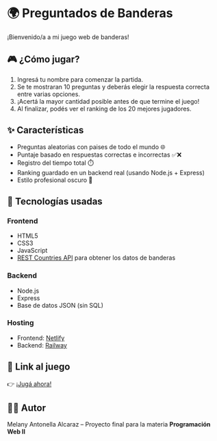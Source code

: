 # 🌍 Preguntados de Banderas

¡Bienvenido/a a mi juego web de banderas! 

## 🎮 ¿Cómo jugar?

1. Ingresá tu nombre para comenzar la partida.
2. Se te mostraran 10 preguntas y deberás elegir la respuesta correcta entre varias opciones.
3. ¡Acertá la mayor cantidad posible antes de que termine el juego!
4. Al finalizar, podés ver el ranking de los 20 mejores jugadores.

## ✨ Características

- Preguntas aleatorias con paises de todo el mundo 🌐
- Puntaje basado en respuestas correctas e incorrectas ✅❌
- Registro del tiempo total ⏱️
- Ranking guardado en un backend real (usando Node.js + Express)
- Estilo profesional oscuro 🖤

## 🧠 Tecnologías usadas

### Frontend
- HTML5
- CSS3
- JavaScript
- [REST Countries API](https://restcountries.com/) para obtener los datos de banderas

### Backend
- Node.js
- Express
- Base de datos JSON (sin SQL)

### Hosting
- Frontend: [Netlify](https://melanyaalcaraz.netlify.app/)
- Backend: [Railway](https://railway.com/project/12a61d92-56cc-4761-9681-49fe9133dc06/settings/webhooks/new?environmentId=c448d76a-9a16-47f0-bf9b-530f2725bcb2)

## 🚀 Link al juego

👉 [¡Jugá ahora!](https://melanyaalcaraz.netlify.app/)

## 👩‍💻 Autor

Melany Antonella Alcaraz – Proyecto final para la materia **Programación Web II**
